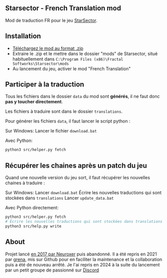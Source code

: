 ## Starsector - French Translation mod
Mod de traduction FR pour le jeu [StarSector](https://fractalsoftworks.com/).

## Installation

- [Téléchargez le mod au format .zip](https://github.com/XVanilor/starsector_french_translation_mod/archive/refs/heads/main.zip)
- Extraire le .zip et le mettre dans le dossier "mods" de Starsector, situé habituellement dans `C:\Program Files (x86)\Fractal Softworks\Starsector\mods`
- Au lancement du jeu, activer le mod "French Translation"

## Participer à la traduction

Tous les fichiers dans le dossier `data` du mod sont **générés**, il ne faut donc **pas y toucher directement**.

Les fichiers à traduire sont dans le dossier `translations`.

Pour générer les fichiers `data`, il faut lancer le script python :

Sur Windows:
Lancer le fichier `download.bat`

Avec Python:
```sh
python3 src/helper.py fetch
```

## Récupérer les chaines après un patch du jeu

Quand une nouvelle version du jeu sort, il faut récupérer les nouvelles chaines à traduire :

Sur Windows:
Lancer `download.bat`
Écrire les nouvelles traductions qui sont stockées dans `translations`
Lancer `update_data.bat`

Avec Python directement:
```bash
python3 src/helper.py fetch
# Écrire les nouvelles traductions qui sont stockées dans translations
python3 src/help.py write
```

## About
Projet lancé [en 2017 par Neuroxer](https://fractalsoftworks.com/forum/index.php?topic=12799.msg216851#msg216851) puis abandonné.
Il a été repris en 2021 par [grena](https://github.com/grena/starsector_french_translation_mod), mis sur Github pour en faciliter la maintenance et la collaboration puis a été de nouveau arrêté.
Je l'ai repris en 2024 à la suite du lancement par un petit groupe de passionné sur [Discord](https://discord.gg/HzNmt23GrJ)
